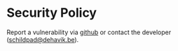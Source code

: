 # Security Policy

Report a vulnerability via [github](https://github.com/DeHavik/Lock/security) or contact the developer (schildpad@dehavik.be).
